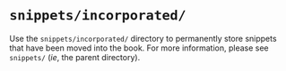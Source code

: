 `snippets/incorporated/`
======================

Use the `snippets/incorporated/` directory to permanently store snippets that have been moved into the book.  For more information, please see `snippets/` (*ie*, the parent directory).
